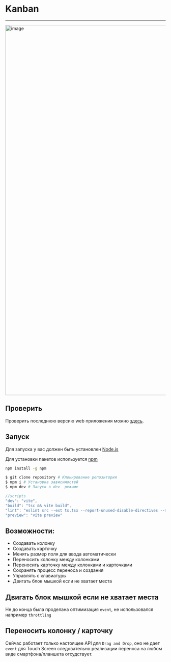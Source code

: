 # Kanban

---

<img width="1162" alt="image" src="https://github.com/Binatik/images/assets/47430210/3a87ec04-64aa-4626-9a2c-2d8830b7d632">

## Проверить

Проверить последнюю версию web приложения можно [здесь](https://kanban-vk-test.netlify.app).

## Запуск

Для запуска у вас должен быть установлен [Node.js](http://nodejs.org)

Для установки пакетов используется [npm](https://www.npmjs.com)

```bash
npm install -g npm
```

```bash
$ git clone repository # Клонирование репозитория
$ npm i # Установка зависимостей
$ npm dev # Запуск в dev  режиме
```

```js
//scripts
"dev": "vite",
"build": "tsc && vite build",
"lint": "eslint src --ext ts,tsx --report-unused-disable-directives --max-warnings 0",
"preview": "vite preview"
```

## Возможности:

-   Создавать колонку
-   Создавать карточку
-   Менять размер поля для ввода автоматически
-   Переносить колонку между колонками
-   Переносить карточку между колонками и карточками
-   Сохранять процесс переноса и создания
-   Управлять с клавиатуры
-   Двигать блок мышкой если не хватает места

## Двигать блок мышкой если не хватает места

Не до конца была проделана оптимизация `event`, не использовался например `throttling`

## Переносить колонку / карточку

Сейчас работает только настоящее API для `Drag and Drop`, оно не дает `event` для Touch Screen следовательно реализации переноса на любом виде смартфона/планшета отсудствует.
